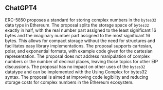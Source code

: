 ## ChatGPT4

ERC-5850 proposes a standard for storing complex numbers in the `bytes32` data type in Ethereum. The proposal splits the storage space of `bytes32` exactly in half, with the real number part assigned to the least significant 16 bytes and the imaginary number part assigned to the most significant 16 bytes. This allows for compact storage without the need for structures and facilitates easy library implementations. The proposal supports cartesian, polar, and exponential formats, with example code given for the cartesian representation. The proposal does not address manipulation of complex numbers or the number of decimal places, leaving those topics for other EIP discussions. The proposal has no impact on other uses of the `bytes32` datatype and can be implemented with the Using Complex for bytes32 syntax. The proposal is aimed at improving code legibility and reducing storage costs for complex numbers in the Ethereum ecosystem.
